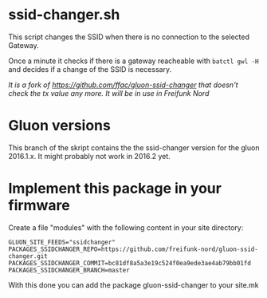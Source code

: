 ssid-changer.sh
===============

This script changes the SSID when there is no connection to the selected Gateway.

Once a minute it checks if there is a gateway reacheable with `batctl gwl -H` and
decides if a change of the SSID is necessary.

*It is a fork of https://github.com/ffac/gluon-ssid-changer that doesn't check
the tx value any more. It will be in use in Freifunk Nord*

Gluon versions
==============
This branch of the skript contains the the ssid-changer version for the gluon 2016.1.x. It might probably not work in 2016.2 yet.

Implement this package in your firmware
=======================================
Create a file "modules" with the following content in your site directory:

```
GLUON_SITE_FEEDS="ssidchanger"
PACKAGES_SSIDCHANGER_REPO=https://github.com/freifunk-nord/gluon-ssid-changer.git
PACKAGES_SSIDCHANGER_COMMIT=bc81df8a5a3e19c524f0ea9ede3ae4ab79bb01fd
PACKAGES_SSIDCHANGER_BRANCH=master
```

With this done you can add the package gluon-ssid-changer to your site.mk
